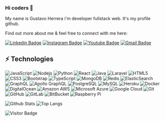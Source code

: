### Hi coders 👋

My name is Gustavo Herrera i'm developer fullstack web. It's my profile github.

Find out more about me & feel free to connect with me here:

[![Linkedin Badge](https://img.shields.io/badge/-thavoo-blue?style=flat-square&logo=Linkedin&logoColor=white&link=https://www.linkedin.com/in/thavoo/)](https://www.linkedin.com/in/thavoo/)
[![Instagram Badge](https://img.shields.io/badge/-thavoo84-purple?style=flat-square&logo=instagram&logoColor=white&link=https://instagram.com/thavoo84/)](https://instagram.com/thavoo84)
[![Youtube Badge](https://img.shields.io/badge/-thavoo-darkred?style=flat-square&logo=youtube&logoColor=white&link=https://www.youtube.com/c/GustavoHerrera1984)](https://www.youtube.com/c/GustavoHerrera1984)
[![Gmail Badge](https://img.shields.io/badge/-gustavoh.2312@gmail.com-c14438?style=flat-square&logo=Gmail&logoColor=white&link=mailto:gustavoh.2312@gmail.com)](mailto:gustavoh.2312@gmail.com)


## ⚡ Technologies

![JavaScript](https://img.shields.io/badge/-JavaScript-black?style=flat-square&logo=javascript)
![Nodejs](https://img.shields.io/badge/-Nodejs-black?style=flat-square&logo=Node.js)
![Python](https://img.shields.io/badge/-Python-black?style=flat-square&logo=Python)
![React](https://img.shields.io/badge/-React-black?style=flat-square&logo=react)
![Java](https://img.shields.io/badge/-java-E34A86?style=flat-square&logo=java)
![Laravel](https://img.shields.io/badge/-laravel-C51A4A?style=flat-square&logo=laravel)
![HTML5](https://img.shields.io/badge/-HTML5-E34F26?style=flat-square&logo=html5&logoColor=white)
![CSS3](https://img.shields.io/badge/-CSS3-1572B6?style=flat-square&logo=css3)
![Bootstrap](https://img.shields.io/badge/-Bootstrap-563D7C?style=flat-square&logo=bootstrap)
![TypeScript](https://img.shields.io/badge/-TypeScript-007ACC?style=flat-square&logo=typescript)
![MongoDB](https://img.shields.io/badge/-MongoDB-black?style=flat-square&logo=mongodb)
![Redis](https://img.shields.io/badge/-Redis-black?style=flat-square&logo=Redis)
![ElasticSearch](https://img.shields.io/badge/-ElasticSearch-005571?style=flat-square&logo=elasticsearch)
![GraphQL](https://img.shields.io/badge/-GraphQL-E10098?style=flat-square&logo=graphql)
![Apollo GraphQL](https://img.shields.io/badge/-Apollo%20GraphQL-311C87?style=flat-square&logo=apollo-graphql)
![PostgreSQL](https://img.shields.io/badge/-PostgreSQL-336791?style=flat-square&logo=postgresql)
![MySQL](https://img.shields.io/badge/-MySQL-black?style=flat-square&logo=mysql)
![Heroku](https://img.shields.io/badge/-Heroku-430098?style=flat-square&logo=heroku)
![Docker](https://img.shields.io/badge/-Docker-black?style=flat-square&logo=docker)
![DigitalOcean](https://img.shields.io/badge/-Digital%20Ocean-darkblue?style=flat-square&logo=digitalocean)
![Amazon AWS](https://img.shields.io/badge/Amazon%20AWS-232F3E?style=flat-square&logo=amazon-aws)
![Microsoft Azure](https://img.shields.io/badge/Microsoft%20Azure-232F7E?style=flat-square&logo=microsoft-azure)
![Google Cloud](https://img.shields.io/badge/Google%20Cloud-black?style=flat-square&logo=google-cloud)
![Git](https://img.shields.io/badge/-Git-black?style=flat-square&logo=git)
![GitHub](https://img.shields.io/badge/-GitHub-181717?style=flat-square&logo=github)
![GitLab](https://img.shields.io/badge/-GitLab-FCA121?style=flat-square&logo=gitlab)
![BitBucket](https://img.shields.io/badge/-BitBucket-darkblue?style=flat-square&logo=bitbucket)
![Raspberry Pi](https://img.shields.io/badge/-Raspberry%20Pi-C51A4A?style=flat-square&logo=Raspberry-Pi)

![Github Stats](https://github-readme-stats.vercel.app/api?username=thavoo&count_private=true&show_icons=true&include_all_commits=true)
![Top Langs](https://github-readme-stats.vercel.app/api/top-langs/?username=thavoo&hide=TeX&layout=compact)

![Visitor Badge](https://visitor-badge.laobi.icu/badge?page_id=thavoo.thavoo)